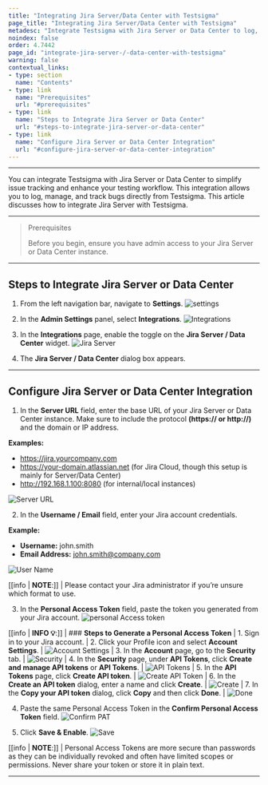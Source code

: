 ```yaml
---
title: "Integrating Jira Server/Data Center with Testsigma"
page_title: "Integrating Jira Server/Data Center with Testsigma"
metadesc: "Integrate Testsigma with Jira Server or Data Center to log, manage, and track bugs seamlessly. Learn how to set up the integration step by step."
noindex: false
order: 4.7442
page_id: "integrate-jira-server-/-data-center-with-testsigma"
warning: false
contextual_links:
- type: section
  name: "Contents"
- type: link
  name: "Prerequisites"
  url: "#prerequisites"
- type: link
  name: "Steps to Integrate Jira Server or Data Center"
  url: "#steps-to-integrate-jira-server-or-data-center"
- type: link
  name: "Configure Jira Server or Data Center Integration"
  url: "#configure-jira-server-or-data-center-integration"
---
```


---

You can integrate Testsigma with Jira Server or Data Center to simplify issue tracking and enhance your testing workflow. This integration allows you to log, manage, and track bugs directly from Testsigma. This article discusses how to integrate Jira Server with Testsigma. 

---

> <p id="prerequisites">Prerequisites</p>
> 
> Before you begin, ensure you have admin access to your Jira Server or Data Center instance.

---

## **Steps to Integrate Jira Server or Data Center**

1. From the left navigation bar, navigate to **Settings**.
   ![settings](https://s3.amazonaws.com/static-docs.testsigma.com/new_images/projects/integration/Jira_Server_1.png)

2. In the **Admin Settings** panel, select **Integrations**. 
   ![Integrations](https://s3.amazonaws.com/static-docs.testsigma.com/new_images/projects/integration/Jira_Server_2.png)

3. In the **Integrations** page, enable the toggle on the **Jira Server / Data Center** widget. 
   ![Jira Server](https://s3.amazonaws.com/static-docs.testsigma.com/new_images/projects/integration/Jira.png)

4. The **Jira Server / Data Center** dialog box appears. 

---

## **Configure Jira Server or Data Center Integration**

1. In the **Server URL** field, enter the base URL of your Jira Server or Data Center instance. Make sure to include the protocol **(https:// or http://)** and the domain or IP address. 

**Examples:**

  - https://jira.yourcompany.com
  - https://your-domain.atlassian.net (for Jira Cloud, though this setup is mainly for Server/Data Center)
  - http://192.168.1.100:8080 (for internal/local instances)

![Server URL](https://s3.amazonaws.com/static-docs.testsigma.com/new_images/projects/integration/Jira_Server_3.png)

2. In the **Username / Email** field, enter your Jira account credentials.

**Example:**

  - **Username:** john.smith
  - **Email Address:**  john.smith@company.com

![User Name](https://s3.amazonaws.com/static-docs.testsigma.com/new_images/projects/integration/Jira_Server_4.png)

[[info | **NOTE**:]]
| Please contact your Jira administrator if you’re unsure which format to use.

3. In the **Personal Access Token** field, paste the token you generated from your Jira account.
   ![personal Access token](https://s3.amazonaws.com/static-docs.testsigma.com/new_images/projects/integration/Jira_Server_5.png)

[[info | **INFO 💡**:]]
| ### **Steps to Generate a Personal Access Token**
| 1. Sign in to your Jira account.
| 2. Click your Profile icon and select **Account Settings**.
| ![Account Settings](https://s3.amazonaws.com/static-docs.testsigma.com/new_images/projects/integration/Jira_Server_6.png)
| 3. In the **Account** page, go to the **Security** tab.
| ![Security](https://s3.amazonaws.com/static-docs.testsigma.com/new_images/projects/integration/Jira_Server_7.1.png)
| 4. In the **Security** page, under **API Tokens**, click **Create and manage API tokens** or **API Tokens**.
| ![API Tokens](https://s3.amazonaws.com/static-docs.testsigma.com/new_images/projects/integration/Jira_Server_8.png)
| 5. In the **API Tokens** page, click **Create API token**.
| ![Create API Token](https://s3.amazonaws.com/static-docs.testsigma.com/new_images/projects/integration/Jira_Server_9.png)
| 6. In the **Create an API token** dialog, enter a name and click **Create**.
| ![Create](https://s3.amazonaws.com/static-docs.testsigma.com/new_images/projects/integration/Jira_Server_10.png)
| 7. In the **Copy your API token** dialog, click **Copy** and then click **Done**.
| ![Done](https://s3.amazonaws.com/static-docs.testsigma.com/new_images/projects/integration/Jira_Server_11.png)

4. Paste the same Personal Access Token in the **Confirm Personal Access Token** field. 
   ![Confirm PAT](https://s3.amazonaws.com/static-docs.testsigma.com/new_images/projects/integration/Jira_Server_12.png)

5. Click **Save & Enable**.
   ![Save](https://s3.amazonaws.com/static-docs.testsigma.com/new_images/projects/integration/Jira_Server_13.png)

[[info | **NOTE**:]]
| Personal Access Tokens are more secure than passwords as they can be individually revoked and often have limited scopes or permissions. Never share your token or store it in plain text.

---